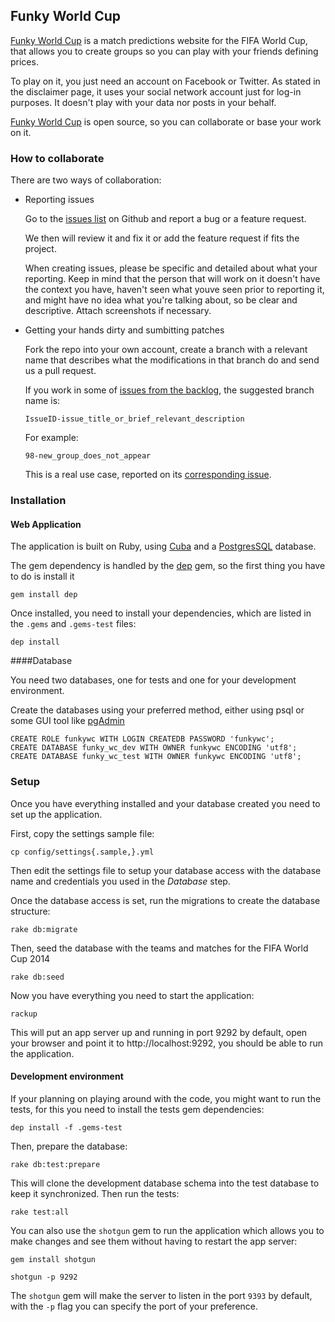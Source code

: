 ## Funky World Cup

[Funky World Cup](http://funkyworldcup.com) is a match predictions website for the FIFA World Cup, that allows you to create groups so you can play with your friends defining prices.

To play on it, you just need an account on Facebook or Twitter. As stated in the disclaimer page, it uses your social network account just for log-in purposes. It doesn't play with your data nor posts in your behalf.

[Funky World Cup](http://funkyworlcup.com) is open source, so you can collaborate or base your work on it.


### How to collaborate

There are two ways of collaboration:

* Reporting issues

  Go to the [issues list](https://github.com/threefunkymonkeys/funky-world-cup/issues?milestone=2&page=1&state=open) on Github and report a bug or a feature request.

  We then will review it and fix it or add the feature request if fits the project.

  When creating issues, please be specific and detailed about what your reporting. Keep in mind that the person that will work on it doesn't have the context you have, haven't seen what youve seen prior to reporting it, and might have no idea what you're talking about, so be clear and descriptive. Attach screenshots if necessary.

* Getting your hands dirty and sumbitting patches

  Fork the repo into your own account, create a branch with a relevant name that describes what the modifications in that branch do and send us a pull request.

  If you work in some of [issues from the backlog](https://github.com/threefunkymonkeys/funky-world-cup/issues?milestone=2&state=open), the suggested branch name is:

  ```
  IssueID-issue_title_or_brief_relevant_description
  ```

  For example:

  ```
  98-new_group_does_not_appear
  ```

  This is a real use case, reported on its [corresponding issue](https://github.com/threefunkymonkeys/funky-world-cup/issues/98).


### Installation

#### Web Application

The application is built on Ruby, using [Cuba](http://www.cuba.is) and a [PostgresSQL](http://postgresql.org) database.

The gem dependency is handled by the [dep](http://rubygems.org/gems/dep) gem, so the first thing you have to do is install it

```
gem install dep
```

Once installed, you need to install your dependencies, which are listed in the `.gems` and `.gems-test` files:

```
dep install
```

####Database

You need two databases, one for tests and one for your development environment.

Create the databases using your preferred method, either using psql or some GUI tool like [pgAdmin](http://www.pgadmin.org)

```
CREATE ROLE funkywc WITH LOGIN CREATEDB PASSWORD 'funkywc';
CREATE DATABASE funky_wc_dev WITH OWNER funkywc ENCODING 'utf8';
CREATE DATABASE funky_wc_test WITH OWNER funkywc ENCODING 'utf8';
```

### Setup

Once you have everything installed and your database created you need to set up the application.

First, copy the settings sample file:

```
cp config/settings{.sample,}.yml
```

Then edit the settings file to setup your database access with the database name and credentials you used in the *Database* step.

Once the database access is set, run the migrations to create the database structure:

```
rake db:migrate
```

Then, seed the database with the teams and matches for the FIFA World Cup 2014

```
rake db:seed
```

Now you have everything you need to start the application:

```
rackup
```

This will put an app server up and running in port 9292 by default, open your browser and point it to http://localhost:9292, you should be able to run the application.

#### Development environment

If your planning on playing around with the code, you might want to run the tests, for this you need to install the tests gem dependencies:

```
dep install -f .gems-test
```

Then, prepare the database:

```
rake db:test:prepare
```

This will clone the development database schema into the test database to keep it synchronized. Then run the tests:

```
rake test:all
```

You can also use the `shotgun` gem to run the application which allows you to make changes and see them without having to restart the app server:

```
gem install shotgun

shotgun -p 9292
```

The `shotgun` gem will make the server to listen in the port `9393` by default, with the `-p` flag you can specify the port of your preference.
